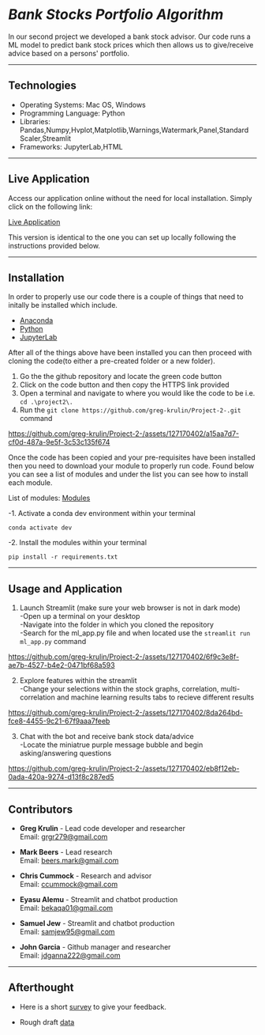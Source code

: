 # _Bank Stocks Portfolio Algorithm_

  In our second project we developed a bank stock advisor. Our code runs a ML model to predict bank stock prices which then allows us to give/receive advice based on a persons' portfolio. 
  
-----------------

## Technologies

  - Operating Systems: Mac OS, Windows
  - Programming Language: Python
  - Libraries: Pandas,Numpy,Hvplot,Matplotlib,Warnings,Watermark,Panel,Standard Scaler,Streamlit
  - Frameworks: JupyterLab,HTML

-----------------

## Live Application

Access our application online without the need for local installation. Simply click on the following link:

[Live Application](https://greg-krulin-bank-stock-machine-learning-algo-and--ml-app-o0ncgm.streamlit.app/)

This version is identical to the one you can set up locally following the instructions provided below.

-----------------

## Installation 

  In order to properly use our code there is a couple of things that need to initally be installed which include.

  - [Anaconda](https://www.anaconda.com/download/)
  - [Python](https://www.python.org/downloads/release/python-3717/)
  - [JupyterLab](https://jupyter.org/install)

  After all of the things above have been installed you can then proceed with cloning the code(to either a pre-created folder or a new folder).  
  1. Go the the github repository and locate the green code button  
  2. Click on the code button and then copy the HTTPS link provided  
  3. Open a terminal and navigate to where you would like the code to be i.e. ```cd .\project2\.```  
  4. Run the ```git clone https://github.com/greg-krulin/Project-2-.git``` command  
 
https://github.com/greg-krulin/Project-2-/assets/127170402/a15aa7d7-cf0d-487a-9e5f-3c53c135f674

  Once the code has been copied and your pre-requisites have been installed then you need to download your module to properly run code. Found below you can see a list of modules and under the list you can see how to install each  module.

  List of modules: [Modules](https://docs.google.com/document/d/11d9BxMvM-SLomjxevWBR8p6_0VbAzo7C8bBW8Xx0KlY/edit?usp=sharing)

-1. Activate a conda dev environment within your terminal

    conda activate dev

-2. Install the modules within your terminal

    pip install -r requirements.txt

------------------------

## Usage and Application

  1. Launch Streamlit  (make sure your web browser is not in dark mode)  
  -Open up a terminal on your desktop  
  -Navigate into the folder in which you cloned the repository  
  -Search for the ml_app.py file and when located use the ```streamlit run ml_app.py``` command  
  
  https://github.com/greg-krulin/Project-2-/assets/127170402/6f9c3e8f-ae7b-4527-b4e2-0471bf68a593
  
  2. Explore features within the streamlit  
  -Change your selections within the stock graphs, correlation, multi-correlation and machine learning results tabs to recieve different results  
 
  https://github.com/greg-krulin/Project-2-/assets/127170402/8da264bd-fce8-4455-9c21-67f9aaa7feeb

  3. Chat with the bot and receive bank stock data/advice  
  -Locate the miniatrue purple message bubble and begin asking/answering questions 
  
  https://github.com/greg-krulin/Project-2-/assets/127170402/eb8f12eb-0ada-420a-9274-d13f8c287ed5

-----------

## Contributors 

- **Greg Krulin** - Lead code developer and researcher  
Email: grgr279@gmail.com

- **Mark Beers** - Lead research   
Email: beers.mark@gmail.com

- **Chris Cummock** - Research and advisor  
Email: ccummock@gmail.com

- **Eyasu Alemu** - Streamlit and chatbot production  
Email: bekaqa01@gmail.com

- **Samuel Jew** - Streamlit and chatbot production  
Email: samjew95@gmail.com

- **John Garcia** - Github manager and researcher  
Email: jdganna222@gmail.com

--------------------

  ## Afterthought 

  - Here is a short [survey](https://docs.google.com/forms/d/e/1FAIpQLSeAryLW-CrIiCg_3OhYMfXxMtkAp9lgCRFc1ycpckKbaPpuQw/viewform?usp=sf_link) to give your feedback.

  - Rough draft [data](https://docs.google.com/document/d/1MLGlj1h7fzjEZxbkJb2hYqR_91eZt7MND6XzwtM6Wsc/edit)
    
